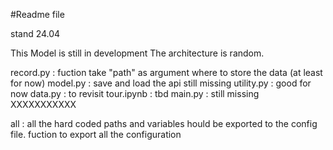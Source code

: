 #Readme file 


stand 24.04

This Model is still in development 
The architecture is random.

record.py : fuction take "path" as argument where to store the data (at least for now)
model.py : save and load the api still missing 
utility.py : good for now
data.py : to revisit 
tour.ipynb : tbd
main.py : still missing XXXXXXXXXXX

all : all the hard coded paths and variables hould be exported to the config file.
     fuction to export all the configuration